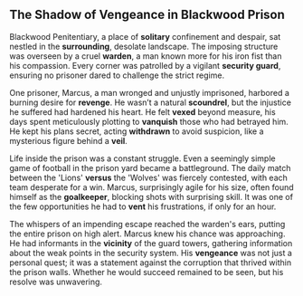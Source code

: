 ## The Shadow of **Vengeance** in Blackwood Prison

Blackwood Penitentiary, a place of **solitary** confinement and despair, sat nestled in the **surrounding**, desolate landscape. The imposing structure was overseen by a cruel **warden**, a man known more for his iron fist than his compassion. Every corner was patrolled by a vigilant **security guard**, ensuring no prisoner dared to challenge the strict regime.

One prisoner, Marcus, a man wronged and unjustly imprisoned, harbored a burning desire for **revenge**. He wasn’t a natural **scoundrel**, but the injustice he suffered had hardened his heart.  He felt **vexed** beyond measure, his days spent meticulously plotting to **vanquish** those who had betrayed him. He kept his plans secret, acting **withdrawn** to avoid suspicion, like a mysterious figure behind a **veil**.

Life inside the prison was a constant struggle. Even a seemingly simple game of football in the prison yard became a battleground. The daily match between the 'Lions' **versus** the 'Wolves' was fiercely contested, with each team desperate for a win.  Marcus, surprisingly agile for his size, often found himself as the **goalkeeper**, blocking shots with surprising skill. It was one of the few opportunities he had to **vent** his frustrations, if only for an hour.

The whispers of an impending escape reached the warden's ears, putting the entire prison on high alert. Marcus knew his chance was approaching.  He had informants in the **vicinity** of the guard towers, gathering information about the weak points in the security system. His **vengeance** was not just a personal quest; it was a statement against the corruption that thrived within the prison walls. Whether he would succeed remained to be seen, but his resolve was unwavering.
